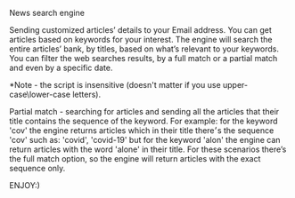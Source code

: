 News search engine


Sending customized articles’ details to your Email address.
You can get articles based on keywords for your interest. The engine will search the entire articles’ bank, by titles, based on what’s relevant to your keywords. You can filter the web searches results, by a full match or a partial match and even by a specific date.


*Note - the script is insensitive (doesn't matter if you use upper-case\lower-case letters).


Partial match - searching for articles and sending all the articles that their title contains the sequence of the keyword. 
For example: for the keyword 'cov' the engine returns articles which in their title there׳s the sequence 'cov' such as: 'covid', 'covid-19' 
but for the keyword 'alon' the engine can return articles with the word 'alone' in their title. For these scenarios there’s the full match option, so the engine will return articles with the exact sequence only.


ENJOY:)


